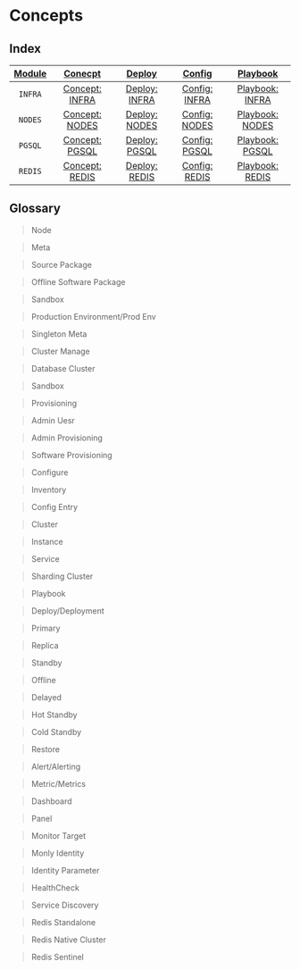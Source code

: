 # Concepts



## Index

| [Module](c-arch.md#module) | [Conecpt](c-concept.md) | [Deploy](d-deploy.md) | [Config](v-config.md) | [Playbook](p-playbook.md) |
| :---: | :--: | :--: |  :--: | :--: |
| `INFRA` | [Concept: INFRA](c-infra.md)     | [Deploy: INFRA](d-infra.md)     | [Config: INFRA](v-infra.md) | [Playbook: INFRA](p-infra.md)|
| `NODES` | [Concept: NODES](c-nodes.md)     | [Deploy: NODES](d-nodes.md)     | [Config: NODES](v-nodes.md) | [Playbook: NODES](p-nodes.md)|
| `PGSQL` | [Concept: PGSQL](c-pgsql.md)     | [Deploy: PGSQL](d-pgsql.md)     | [Config: PGSQL](v-pgsql.md) | [Playbook: PGSQL](p-pgsql.md)|
| `REDIS` | [Concept: REDIS](c-redis.md)     | [Deploy: REDIS](d-redis.md)     | [Config: REDIS](v-redis.md) | [Playbook: REDIS](p-redis.md)|


## Glossary

> Node

> Meta

> Source Package

> Offline Software Package

> Sandbox

>  Production Environment/Prod Env

> Singleton Meta

> Cluster Manage

> Database Cluster

> Sandbox

> Provisioning

> Admin Uesr

> Admin Provisioning

> Software Provisioning

> Configure

> Inventory

> Config Entry

> Cluster

> Instance

> Service

> Sharding Cluster

> Playbook

> Deploy/Deployment

> Primary

> Replica

> Standby

> Offline

> Delayed

> Hot Standby

> Cold Standby

> Restore

> Alert/Alerting

> Metric/Metrics

> Dashboard

> Panel

> Monitor Target

> Monly
> Identity


> Identity Parameter

> HealthCheck

> Service Discovery

> Redis Standalone

> Redis Native Cluster

> Redis Sentinel
